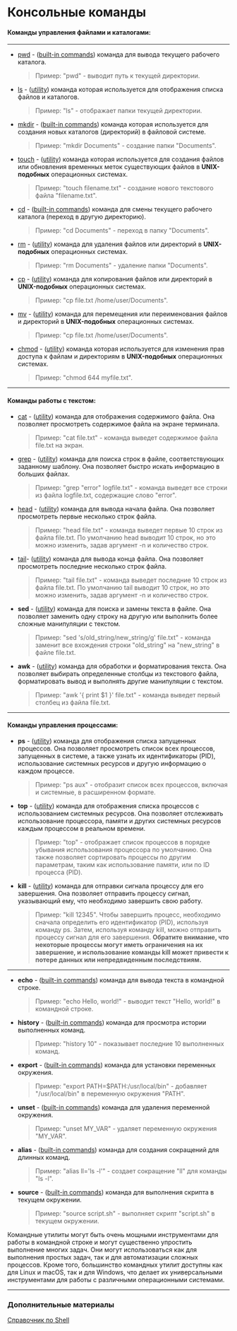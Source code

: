 # Консольные команды

#### Команды управления файлами и каталогами:
***
* [pwd](./built-in%20commands/pwd.md) - ([built-in commands](./built-in%20commands/README.md)) команда для вывода текущего рабочего каталога. 
    > Пример: "pwd" - выводит путь к текущей директории.

* [ls](./utils/ls.md) - ([utility](./utils/README.md)) команда которая используется для отображения списка файлов и каталогов.
    > Пример: "ls" - отображает папки текущей директории.

* [mkdir](./built-in%20commands/mkdir.md) - ([built-in commands](./built-in%20commands/README.md)) команда которая используется для создания новых каталогов (директорий) в файловой системе.
    > Пример: "mkdir Documents" - создание папки "Documents".

* [touch](./built-in%20commands/mkdir.md) - ([utility](./utils/README.md)) команда которая используется для создания файлов или обновления временных меток существующих файлов в **UNIX-подобных** операционных системах.
    > Пример: "touch filename.txt" - создание нового текстового файла "filename.txt".

* [cd](./built-in%20commands/cd.md) - ([built-in commands](./built-in%20commands/README.md)) команда для смены текущего рабочего каталога (переход в другую директорию).
    > Пример: "cd Documents" - переход в папку "Documents".

* [rm](./utils/rm.md) - ([utility](./utils/README.md)) команда для удаления файлов или директорий в **UNIX-подобных** операционных системах.
    > Пример: "rm Documents" - удаление папки "Documents".

* [cp](./utils/cp.md) - ([utility](./utils/README.md)) команда для копирования файлов или директорий в **UNIX-подобных** операционных системах.
    > Пример: "cp file.txt /home/user/Documents".

* [mv](./utils/mv.md) - ([utility](./utils/README.md)) команда для перемещения или переименования файлов и директорий в **UNIX-подобных** операционных системах.
    > Пример: "cp file.txt /home/user/Documents".
    
* [chmod](./utils/chmod.md) - ([utility](./utils/README.md)) команда которая используется для изменения прав доступа к файлам и директориям в **UNIX-подобных** операционных системах.  
    > Пример: "chmod 644 myfile.txt".

****

#### Команды работы с текстом:

* [cat](./utils/cat.md) - ([utility](./utils/README.md)) команда для отображения содержимого файла. Она позволяет просмотреть содержимое файла на экране терминала. 
    > Пример: "cat file.txt" - команда выведет содержимое файла file.txt на экран.
* [grep](./utils/grep.md) - ([utility](./utils/README.md)) команда для поиска строк в файле, соответствующих заданному шаблону. Она позволяет быстро искать информацию в больших файлах. 
    > Пример: "grep "error" logfile.txt" - команда выведет все строки из файла logfile.txt, содержащие слово "error".

* [head](./utils/head.md) - ([utility](./utils/README.md)) команда для вывода начала файла. Она позволяет просмотреть первые несколько строк файла. 
    > Пример: "head file.txt" - команда выведет первые 10 строк из файла file.txt. По умолчанию head выводит 10 строк, но это можно изменить, задав аргумент -n и количество строк.

* [tail](./utils/head.md)- ([utility](./utils/README.md)) команда для вывода конца файла. Она позволяет просмотреть последние несколько строк файла. 
    > Пример: "tail file.txt" - команда выведет последние 10 строк из файла file.txt. По умолчанию tail выводит 10 строк, но это можно изменить, задав аргумент -n и количество строк.

* **sed** - ([utility](./utils/README.md)) команда для поиска и замены текста в файле. Она позволяет заменить одну строку на другую или выполнить более сложные манипуляции с текстом. 
    > Пример: "sed 's/old_string/new_string/g' file.txt" - команда заменит все вхождения строки "old_string" на "new_string" в файле file.txt.

* **awk** - ([utility](./utils/README.md)) команда для обработки и форматирования текста. Она позволяет выбирать определенные столбцы из текстового файла, форматировать вывод и выполнять другие манипуляции с текстом. 
    > Пример: "awk '{ print $1 }' file.txt" - команда выведет первый столбец из файла file.txt.

***

#### Команды управления процессами:

* **ps** - ([utility](./utils/README.md)) команда для отображения списка запущенных процессов. Она позволяет просмотреть список всех процессов, запущенных в системе, а также узнать их идентификаторы (PID), использование системных ресурсов и другую информацию о каждом процессе.
    > Пример: "ps aux" -  отобразит список всех процессов, включая и системные, в расширенном формате.

* **top** - ([utility](./utils/README.md)) команда для отображения списка процессов с использованием системных ресурсов. Она позволяет отслеживать использование процессора, памяти и других системных ресурсов каждым процессом в реальном времени.
     > Пример: "top" - отображает список процессов в порядке убывания использования процессора по умолчанию. Она также позволяет сортировать процессы по другим параметрам, таким как использование памяти, или по ID процесса (PID).

* **kill** - ([utility](./utils/README.md)) команда для отправки сигнала процессу для его завершения. Она позволяет отправить процессу сигнал, указывающий ему, что необходимо завершить свою работу.
    > Пример: "kill 12345". Чтобы завершить процесс, необходимо сначала определить его идентификатор (PID), используя команду ps. Затем, используя команду kill, можно отправить процессу сигнал для его завершения.
    **Обратите внимание, что некоторые процессы могут иметь ограничения на их завершение, и использование команды kill может привести к потере данных или непредвиденным последствиям.**

****

* **echo** - ([built-in commands](./built-in%20commands/README.md)) команда для вывода текста в командной строке. 
    > Пример: "echo Hello, world!" - выводит текст "Hello, world!" в командной строке.

* **history** - ([built-in commands](./built-in%20commands/README.md)) команда для просмотра истории выполненных команд. 
    > Пример: "history 10" - показывает последние 10 выполненных команд.

* **export** - ([built-in commands](./built-in%20commands/README.md)) команда для установки переменных окружения. 
    > Пример: "export PATH=$PATH:/usr/local/bin" - добавляет "/usr/local/bin" в переменную окружения "PATH".

* **unset** - ([built-in commands](./built-in%20commands/README.md)) команда для удаления переменной окружения.
    > Пример: "unset MY_VAR" - удаляет переменную окружения "MY_VAR".

* **alias** - ([built-in commands](./built-in%20commands/README.md)) команда для создания сокращений для длинных команд. 
    > Пример: "alias ll='ls -l'" - создает сокращение "ll" для команды "ls -l".

* **source** - ([built-in commands](./built-in%20commands/README.md)) команда для выполнения скрипта в текущем окружении.

    > Пример: "source script.sh" - выполняет скрипт "script.sh" в текущем окружении.

Командные утилиты могут быть очень мощными инструментами для работы в командной строке и могут существенно упростить выполнение многих задач. Они могут использоваться как для выполнения простых задач, так и для автоматизации сложных процессов. Кроме того, большинство командных утилит доступны как для Linux и macOS, так и для Windows, что делает их универсальными инструментами для работы с различными операционными системами.

***

### Дополнительные материалы
[Справочник по Shell](https://explainshell.com) 

